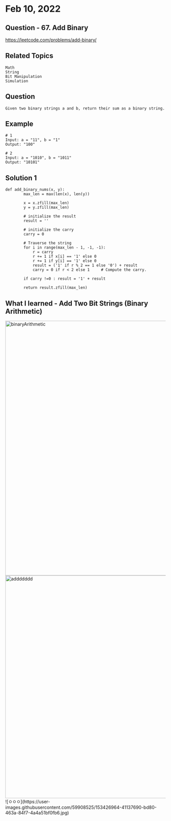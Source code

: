 # Feb 10, 2022
## Question - 67. Add Binary
https://leetcode.com/problems/add-binary/

## Related Topics
    Math
    String
    Bit Manipulation
    Simulation

## Question

    Given two binary strings a and b, return their sum as a binary string.

## Example
    
    # 1
    Input: a = "11", b = "1"
    Output: "100"

    # 2
    Input: a = "1010", b = "1011"
    Output: "10101"

## Solution 1 
```
def add_binary_nums(x, y):
        max_len = max(len(x), len(y))
 
        x = x.zfill(max_len)
        y = y.zfill(max_len)
         
        # initialize the result
        result = ''
         
        # initialize the carry
        carry = 0
 
        # Traverse the string
        for i in range(max_len - 1, -1, -1):
            r = carry
            r += 1 if x[i] == '1' else 0
            r += 1 if y[i] == '1' else 0
            result = ('1' if r % 2 == 1 else '0') + result
            carry = 0 if r < 2 else 1     # Compute the carry.
         
        if carry !=0 : result = '1' + result
 
        return result.zfill(max_len)
```

## What I learned - Add Two Bit Strings (Binary Arithmetic)

<img width="800" alt="binaryArithmetic" src="https://user-images.githubusercontent.com/59908525/153424313-c59bb114-3fcc-41c5-a7aa-fd7327a79d2f.PNG">
<img width="700" alt="addddddd" src="https://user-images.githubusercontent.com/59908525/153426415-bd59ce4c-bb8f-4a6c-a964-b2821020eb1f.PNG">
![ㅇㅇㅇ](https://user-images.githubusercontent.com/59908525/153426964-41137690-bd80-463a-84f7-4a4a51bf0fb6.jpg)